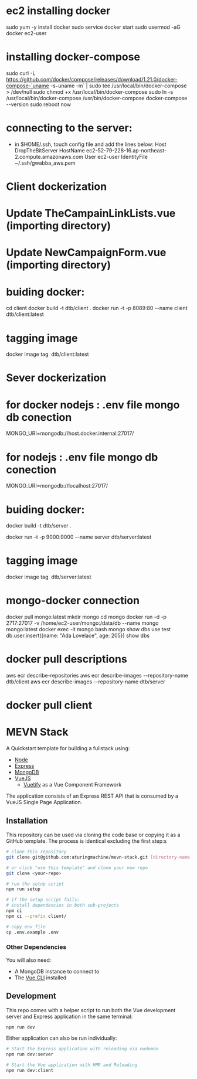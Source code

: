 # ec2 installing docker
sudo yum -y install docker
sudo service docker start
sudo usermod -aG docker ec2-user
# installing docker-compose
sudo curl -L https://github.com/docker/compose/releases/download/1.21.0/docker-compose-`uname -s`-`uname -m` | sudo tee /usr/local/bin/docker-compose > /dev/null
sudo chmod +x /usr/local/bin/docker-compose
sudo ln -s /usr/local/bin/docker-compose /usr/bin/docker-compose
docker-compose --version
sudo reboot now

# connecting to the server:
- in $HOME/.ssh, touch config file and add the lines below:
Host DropTheBitServer
  HostName ec2-52-79-228-16.ap-northeast-2.compute.amazonaws.com
  User ec2-user
  IdentityFile ~/.ssh/gwabba_aws.pem

# Client dockerization
# Update TheCampainLinkLists.vue (importing directory)
# Update NewCampaignForm.vue (importing directory)
# buiding docker:
cd client
docker build -t dtb/client .
docker run -t -p 8089:80 --name client dtb/client:latest
# tagging image
docker image tag <IMAGE ID> dtb/client:latest

# Sever dockerization
# for docker nodejs : .env file mongo db conection
MONGO_URI=mongodb://host.docker.internal:27017/ 
# for nodejs : .env file mongo db conection
MONGO_URI=mongodb://localhost:27017/
# buiding docker:
docker build -t dtb/server .
<!-- docker run -t -p 9000:9000 server:latest -->
docker run -t -p 9000:9000 --name server dtb/server:latest
# tagging image
docker image tag <IMAGE ID> dtb/server:latest

# mongo-docker connection
docker pull mongo:latest
mkdir mongo
cd mongo
docker run -d -p 2717:27017 -v /home/ec2-user/mongo:/data/db --name mongo mongo:latest
docker exec -it  mongo bash
mongo
show dbs
use test
db.user.insert({name: "Ada Lovelace", age: 205})
show dbs

# docker pull descriptions
aws ecr describe-repositories
aws ecr describe-images --repository-name dtb/client
aws ecr describe-images --repository-name dtb/server

# docker pull client

# MEVN Stack

A Quickstart template for building a fullstack using:
- [Node](https://nodejs.org/)
- [Express](http://expressjs.com/)
- [MongoDB](https://www.mongodb.com/)
- [VueJS](https://vuejs.org/)
  - [Vuetify](https://vuetifyjs.com/) as a Vue Component Framework

The application consists of an Express REST API that is consumed by a VueJS Single Page Application.

## Installation

This repository can be used via cloning the code base or copying it as a GitHub template. The process is identical excluding the first step:s

```sh
# clone this repository
git clone git@github.com:aturingmachine/mevn-stack.git [directory-name]

# or click "use this template" and clone your new repo
git clone <your-repo>

# run the setup script
npm run setup

# if the setup script fails:
# install dependencies in both sub-projects
npm ci
npm ci --prefix client/

# copy env file
cp .env.example .env
```

### Other Dependencies

You will also need:
  - A MongoDB instance to connect to
  - The [Vue CLI](https://cli.vuejs.org/) installed

## Development

This repo comes with a helper script to run both the Vue development server and Express application in the same terminal:

```sh
npm run dev
```

Either application can also be run individually:

```sh
# Start the Express application with reloading via nodemon
npm run dev:server

# Start the Vue application with HMR and Reloading
npm run dev:client
```
